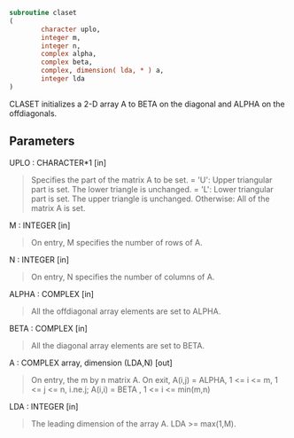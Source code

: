 ```fortran
subroutine claset
(
        character uplo,
        integer m,
        integer n,
        complex alpha,
        complex beta,
        complex, dimension( lda, * ) a,
        integer lda
)
```

CLASET initializes a 2-D array A to BETA on the diagonal and
ALPHA on the offdiagonals.

## Parameters
UPLO : CHARACTER*1 [in]
> Specifies the part of the matrix A to be set.
> = 'U':      Upper triangular part is set. The lower triangle
> is unchanged.
> = 'L':      Lower triangular part is set. The upper triangle
> is unchanged.
> Otherwise:  All of the matrix A is set.

M : INTEGER [in]
> On entry, M specifies the number of rows of A.

N : INTEGER [in]
> On entry, N specifies the number of columns of A.

ALPHA : COMPLEX [in]
> All the offdiagonal array elements are set to ALPHA.

BETA : COMPLEX [in]
> All the diagonal array elements are set to BETA.

A : COMPLEX array, dimension (LDA,N) [out]
> On entry, the m by n matrix A.
> On exit, A(i,j) = ALPHA, 1 <= i <= m, 1 <= j <= n, i.ne.j;
> A(i,i) = BETA , 1 <= i <= min(m,n)

LDA : INTEGER [in]
> The leading dimension of the array A.  LDA >= max(1,M).
